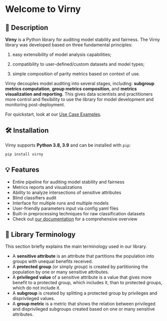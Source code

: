 # Welcome to Virny

## 📜 Description

**Virny** is a Python library for auditing model stability and fairness. The Virny library was
developed based on three fundamental principles: 

1) easy extensibility of model analysis capabilities;

2) compatibility to user-defined/custom datasets and model types;

3) simple composition of parity metrics based on context of use.

Virny decouples model auditing into several stages, including: **subgroup metrics computation**, **group metrics composition**,
and **metrics visualization and reporting**. This gives data scientists and practitioners more control and flexibility 
to use the library for model development and monitoring post-deployment.

For quickstart, look at our [Use Case Examples](https://dataresponsibly.github.io/Virny/examples/Multiple_Runs_Interface_Use_Case/).


## 🛠 Installation

Virny supports **Python 3.8, 3.9** and can be installed with `pip`:

```bash
pip install virny
```


## 💡 Features

* Entire pipeline for auditing model stability and fairness
* Metrics reports and visualizations
* Ability to analyze intersections of sensitive attributes
* Blind classifiers audit
* Interface for multiple runs and multiple models
* User-friendly parameters input via config yaml files
* Built-in preprocessing techniques for raw classification datasets
* Check out [our documentation](https://dataresponsibly.github.io/Virny/) for a comprehensive overview


## 📖 Library Terminology

This section briefly explains the main terminology used in our library.

* A **sensitive attribute** is an attribute that partitions the population into groups with unequal benefits received.
* A **protected group** (or simply _group_) is created by partitioning the population by one or many sensitive attributes.
* A **privileged value** of a sensitive attribute is a value that gives more benefit to a protected group, which includes it, than to protected groups, which do not include it.
* A **subgroup** is created by splitting a protected group by privileges and disprivileged values.
* A **group metric** is a metric that shows the relation between privileged and disprivileged subgroups created based on one or many sensitive attributes.
